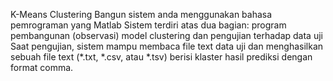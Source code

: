 K-Means Clustering
Bangun sistem anda menggunakan bahasa pemrograman yang Matlab
Sistem terdiri atas dua bagian: program pembangunan (observasi) model clustering dan pengujian terhadap data uji 
Saat pengujian, sistem mampu membaca file text data uji dan menghasilkan sebuah file text (*.txt, *.csv, atau *.tsv) berisi klaster hasil prediksi dengan format comma.
